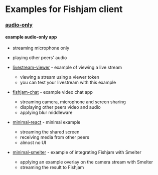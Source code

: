 # Examples for Fishjam client

### [audio-only](./audio-only)

#### example audio-only app

- streaming microphone only
- playing other peers' audio

- [livestream-viewer](./livestream-viewer) - example of viewing a live stream
  - viewing a stream using a viewer token
  - you can test your livestream with this example

- [fishjam-chat](./fishjam-chat) - example video chat app

  - streaming camera, microphone and screen sharing
  - displaying other peers video and audio
  - applying blur middleware

- [minimal-react](./minimal-react/) - minimal example

  - streaming the shared screen
  - receiving media from other peers
  - almost no UI

- [minimal-smelter](./minimal-smelter/) - example of integrating Fishjam with Smelter

  - applying an example overlay on the camera stream with Smelter
  - streaming the result to Fishjam
